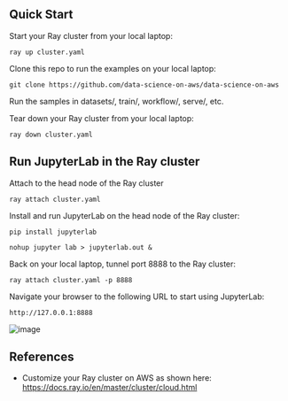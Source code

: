 ## Quick Start
Start your Ray cluster from your local laptop:
```
ray up cluster.yaml
```

Clone this repo to run the examples on your local laptop:
```
git clone https://github.com/data-science-on-aws/data-science-on-aws
```

Run the samples in datasets/, train/, workflow/, serve/, etc.

Tear down your Ray cluster from your local laptop:
```
ray down cluster.yaml
```

## Run JupyterLab in the Ray cluster
Attach to the head node of the Ray cluster
```
ray attach cluster.yaml
```

Install and run JupyterLab on the head node of the Ray cluster:
```
pip install jupyterlab

nohup jupyter lab > jupyterlab.out &
```

Back on your local laptop, tunnel port 8888 to the Ray cluster:
```
ray attach cluster.yaml -p 8888
```

Navigate your browser to the following URL to start using JupyterLab:
```
http://127.0.0.1:8888
```

![image](https://user-images.githubusercontent.com/1438064/169604655-97f32435-681d-4068-b636-ec06ad3abaa1.png)

## References
* Customize your Ray cluster on AWS as shown here:  https://docs.ray.io/en/master/cluster/cloud.html
